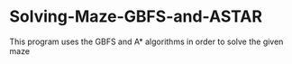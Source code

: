 # Solving-Maze-GBFS-and-ASTAR
This program uses the GBFS and A* algorithms in order to solve the given maze
